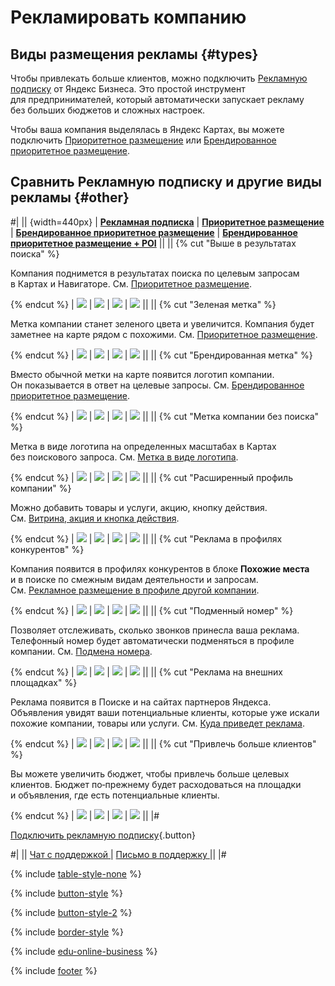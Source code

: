 # Рекламировать компанию

## Виды размещения рекламы {#types}

Чтобы привлекать больше клиентов, можно подключить [Рекламную подписку](order.md) от Яндекс Бизнеса. Это простой инструмент для предпринимателей, который автоматически запускает рекламу без больших бюджетов и сложных настроек.

Чтобы ваша компания выделялась в Яндекс Картах, вы можете подключить [Приоритетное размещение](benefits.md) или [Брендированное приоритетное размещение](brand.md).


## Сравнить Рекламную подписку и другие виды рекламы {#other}


#|
||
{width=440px}
|
**[Рекламная подписка](order.md)**
|
**[Приоритетное размещение](benefits.md)**
|
**[Брендированное приоритетное размещение](brand.md)**
|
**[Брендированное приоритетное размещение + POI](brand.md#brand-poi)**
||
||
{% cut "Выше в результатах поиска" %}

Компания поднимется в результатах поиска по целевым запросам в Картах и Навигаторе. См. [Приоритетное размещение](benefits.md#top-10).

{% endcut %}
|
![](_assets/check.png)
|
![](_assets/check.png)
|
![](_assets/check.png)
|
![](_assets/check.png)
||
||
{% cut "Зеленая метка" %}

Метка компании станет зеленого цвета и увеличится. Компания будет заметнее на карте рядом с похожими. См. [Приоритетное размещение](benefits.md#green-mark).

{% endcut %}
|
![](_assets/check.png)
|
![](_assets/check.png)
|
![](_assets/cross.png)
|
![](_assets/cross.png)
||
||
{% cut "Брендированная метка" %}

Вместо обычной метки на карте появится логотип компании. Он показывается в ответ на целевые запросы. См. [Брендированное приоритетное размещение](brand.md).

{% endcut %}
|
![](_assets/cross.png)
|
![](_assets/cross.png)
|
![](_assets/check.png)
|
![](_assets/check.png)
||
||
{% cut "Метка компании без поиска" %}

Метка в виде логотипа на определенных масштабах в Картах без поискового запроса. См. [Метка в виде логотипа](brand.md#brand-mark).

{% endcut %}
|
![](_assets/cross.png)
|
![](_assets/cross.png)
|
![](_assets/cross.png)
|
![](_assets/check.png)
||
||
{% cut "Расширенный профиль компании" %}

Можно добавить товары и услуги, акцию, кнопку действия. См. [Витрина, акция и кнопка действия](order.md#detailed-card).

{% endcut %}
|
![](_assets/check.png)
|
![](_assets/check.png)
|
![](_assets/check.png)
|
![](_assets/check.png)
||
||
{% cut "Реклама в профилях конкурентов" %}

Компания появится в профилях конкурентов в блоке **Похожие места** и в поиске по смежным видам деятельности и запросам. См. [Рекламное размещение в профиле другой компании](adv-in-cards.md).

{% endcut %}
|
![](_assets/check.png)
|
![](_assets/check.png)
|
![](_assets/check.png)
|
![](_assets/check.png)
||
||
{% cut "Подменный номер" %}

Позволяет отслеживать, сколько звонков принесла ваша реклама. Телефонный номер будет автоматически подменяться в профиле компании. См. [Подмена номера](spoofed-phone-number.md).

{% endcut %}
|
![](_assets/check.png)
|
![](_assets/check.png)
|
![](_assets/check.png)
|
![](_assets/check.png)
||
||
{% cut "Реклама на внешних площадках" %}

Реклама появится в Поиске и на сайтах партнеров Яндекса. Объявления увидят ваши потенциальные клиенты, которые уже искали похожие компании, товары или услуги. См. [Куда приведет реклама](adv-yan.md#where-to-go).

{% endcut %}
|
![](_assets/check.png)
|
![](_assets/cross.png)
|
![](_assets/cross.png)
|
![](_assets/cross.png)
||
||
{% cut "Привлечь больше клиентов" %}

Вы можете увеличить бюджет, чтобы привлечь больше целевых клиентов. Бюджет по‑прежнему будет расходоваться на площадки и объявления, где есть потенциальные клиенты.

{% endcut %}
|
![](_assets/check.png)
|
![](_assets/check.png)
|
![](_assets/check.png)
|
![](_assets/check.png)
||
|#


[Подключить рекламную подписку](https://yandex.ru/business/boost){.button}


<div class="table-style-none">

#|
||
<a href="https://yandex.ru/chat?context=%7B%22entrypoint%22%3A%22%7B%5C%22page_name%5C%22%3A%5C%22help%5C%22%2C%5C%22a_pageurl%5C%22%3A%5C%22https%3A%2F%2Fyandex.ru%2Fsupport%2Fbusiness-priority%2Fadvertising.html%5C%22%7D%22%7D#/user/5cb78286-a944-4c0f-bf33-b5c282eae053?utm-source=chat-in-help">
  <span class="button">Чат с поддержкой</span>
</a>
|
<a href="troubleshooting/favplacement">
  <span class="button">Письмо в поддержку</span>
</a>
||
|#

</div>

{% include [table-style-none](_includes/table-style-none.md) %}

{% include [button-style](_includes/yellow-button-styles.md) %}

{% include [button-style-2](_includes/yellow-button-styles-2.md) %}

{% include [border-style](_includes/border-style.md) %}

{% include [edu-online-business](_includes/edu-online-business.md) %}

{% include [footer](_includes/footer.md) %}
